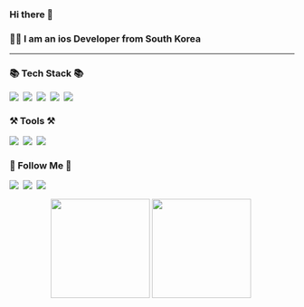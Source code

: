 ### Hi there 👋
### 🙋‍♀️ I am an ios Developer from South Korea

---

<h3>📚 Tech Stack 📚</h3>
<p>
  <img src="https://img.shields.io/badge/Swift-FA7343?style=for-the-badge&logo=swift&logoColor=white"/></a>&nbsp
  <img src="https://img.shields.io/badge/rxswift-5.0.1-brightgreen"/></a>&nbsp
  <img src="https://img.shields.io/badge/Java-ED8B00?style=for-the-badge&logo=java&logoColor=white"/></a>&nbsp
  <img src="https://img.shields.io/badge/Python-FFD43B?style=for-the-badge&logo=python&logoColor=blue"/></a>&nbsp 
  <img src="https://img.shields.io/badge/MySQL-005C84?style=for-the-badge&logo=mysql&logoColor=white"/></a>&nbsp 
</p>

<h3> ⚒ Tools ⚒ </h3>
<p>
  <img src="https://img.shields.io/badge/Notion-000000?style=for-the-badge&logo=notion&logoColor=white"/></a>&nbsp
  <img src="https://img.shields.io/badge/Python-3766AB?style=flat-square&logo=Python&logoColor=white"/></a>&nbsp 
  <img src="https://img.shields.io/badge/Mysql-E6B91E?style=flat-square&logo=MySql&logoColor=white"/></a>&nbsp 
</p>

<h3>🌈 Follow Me 🌈</h3>
<p>
  <a href="https://www.instagram.com/ej.song_/"><img src="https://img.shields.io/badge/Instagram-E4405F?style=for-the-badge&logo=instagram&logoColor=white"/></a>&nbsp
  <a href=""><img src = "https://img.shields.io/badge/LinkedIn-0077B5?style=for-the-badge&logo=linkedin&logoColor=white"></a>&nbsp
  <a href="mailto:eunjinsong83760@gmail.com"><img src="https://img.shields.io/badge/Gmail-D14836?style=for-the-badge&logo=gmail&logoColor=white"/></a>
</p>

<p align = "center">
  <img height = "175em" src="https://github-readme-stats.vercel.app/api?username=ejssong&show_icons=true&theme=dark" align = "center"/>
  <img height = "175em" src="https://github-readme-stats.vercel.app/api/top-langs/?username=ejssong&layout=compact&theme=dark" align = "center"/>&nbsp
</p>


<!--
**ejssong/ejssong** is a ✨ _special_ ✨ repository because its `README.md` (this file) appears on your GitHub profile.

Here are some ideas to get you started:

- 🔭 I’m currently working on ...
- 🌱 I’m currently learning ...
- 👯 I’m looking to collaborate on ...
- 🤔 I’m looking for help with ...
- 💬 Ask me about ...
- 📫 How to reach me: ...
- 😄 Pronouns: ...
- ⚡ Fun fact: ...
-->
